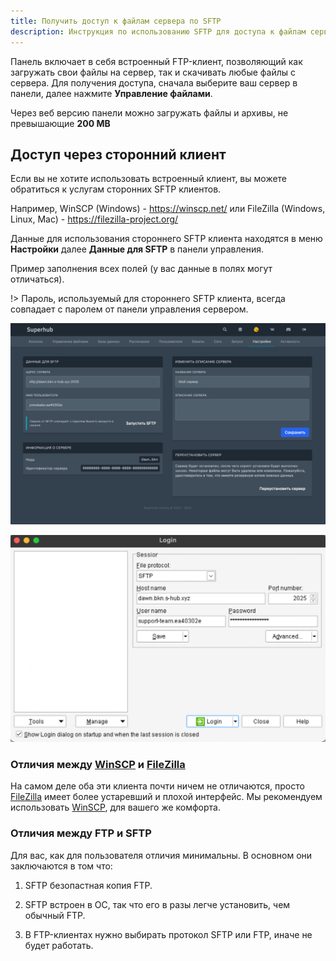 ```yaml
---
title: Получить доступ к файлам сервера по SFTP
description: Инструкция по использованию SFTP для доступа к файлам сервера.
---
```


Панель включает в себя встроенный FTP-клиент, позволяющий как загружать свои файлы на сервер, так и скачивать любые файлы с сервера.
Для получения доступа, сначала выберите ваш сервер в панели, далее нажмите **Управление файлами**.

Через веб версию панели можно загружать файлы и архивы, не превышающие **200 MB**

## Доступ через сторонний клиент
Если вы не хотите использовать встроенный клиент, вы можете обратиться к услугам сторонних SFTP клиентов.

Например, WinSCP (Windows) - https://winscp.net/ или FileZilla (Windows, Linux, Mac) - https://filezilla-project.org/

Данные для использования стороннего SFTP клиента находятся в меню **Настройки** далее **Данные для SFTP** в панели управления.

Пример заполнения всех полей (у вас данные в полях могут отличаться).

!> Пароль, используемый для стороннего SFTP клиента, всегда совпадает с паролем от панели управления сервером.

![Скриншот панели с данными SFTP](/images/guides/use-sftp/sftp-data-in-panel.png)

![Скриншот WinSCP с примером введенных данных](/images/guides/use-sftp/sftp-data-in-winscp.png)

### Отличия между [WinSCP][] и [FileZilla][]

На самом деле оба эти клиента почти ничем не отличаются, просто [FileZilla][] имеет более устаревший и плохой интерфейс. Мы рекомендуем использовать [WinSCP][], для вашего же комфорта.

### Отличия между FTP и SFTP

Для вас, как для пользователя отличия минимальны. В основном они заключаются в том что:

1. SFTP безопастная копия FTP.

2. SFTP встроен в OC, так что его в разы легче установить, чем обычный FTP.

3. В FTP-клиентах нужно выбирать протокол SFTP или FTP, иначе не будет работать.

[WinSCP]: https://winscp.net/eng/docs/lang:ru
[FileZilla]: https://filezilla-project.org/
